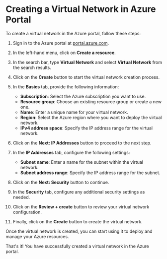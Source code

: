 # Creating a Virtual Network in Azure Portal

To create a virtual network in the Azure portal, follow these steps:

1. Sign in to the Azure portal at [portal.azure.com](https://portal.azure.com).

2. In the left-hand menu, click on **Create a resource**.

3. In the search bar, type **Virtual Network** and select **Virtual Network** from the search results.

4. Click on the **Create** button to start the virtual network creation process.

5. In the **Basics** tab, provide the following information:
    - **Subscription**: Select the Azure subscription you want to use.
    - **Resource group**: Choose an existing resource group or create a new one.
    - **Name**: Enter a unique name for your virtual network.
    - **Region**: Select the Azure region where you want to deploy the virtual network.
    - **IPv4 address space**: Specify the IP address range for the virtual network.

6. Click on the **Next: IP Addresses** button to proceed to the next step.

7. In the **IP Addresses** tab, configure the following settings:
    - **Subnet name**: Enter a name for the subnet within the virtual network.
    - **Subnet address range**: Specify the IP address range for the subnet.

8. Click on the **Next: Security** button to continue.

9. In the **Security** tab, configure any additional security settings as needed.

10. Click on the **Review + create** button to review your virtual network configuration.

11. Finally, click on the **Create** button to create the virtual network.

Once the virtual network is created, you can start using it to deploy and manage your Azure resources.

That's it! You have successfully created a virtual network in the Azure portal.